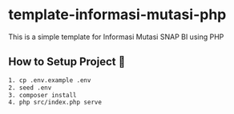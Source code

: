 # template-informasi-mutasi-php
This is a simple template for Informasi Mutasi SNAP BI using PHP 

## How to Setup Project 🚀
```bash
1. cp .env.example .env
2. seed .env
3. composer install
4. php src/index.php serve
```